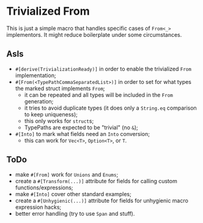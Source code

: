 # Trivialized From

This is just a simple macro that handles specific cases of `From<_>` implementors.
It might reduce boilerplate under some circumstances.

## AsIs
- `#[derive(TrivializationReady)]` in order to enable the trivialized `From` implementation;
- `#[From(<TypePathCommaSeparatedList>)]` in order to set for what types the marked struct implements `From`;
    - it can be repeated and all types will be included in the `From` generation;
    - it tries to avoid duplicate types (it does only a `String.eq` comparison to keep uniqueness);
    - this only works for `struct`s;
    - TypePaths are expected to be "trivial" (no `&`);
- `#[Into]` to mark what fields need an `Into` conversion;
    - this can work for `Vec<T>`, `Option<T>`, or `T`.
    
## ToDo
- make `#[From]` work for `Unions` and `Enums`;
- create a `#[Transform(...)]` attribute for fields for calling custom functions/expressions;
- make `#[Into]` cover other standard examples;
- create a `#[Unhygienic(...)]` attribute for fields for unhygienic macro expression hacks;
- better error handling (try to use `Span` and stuff).